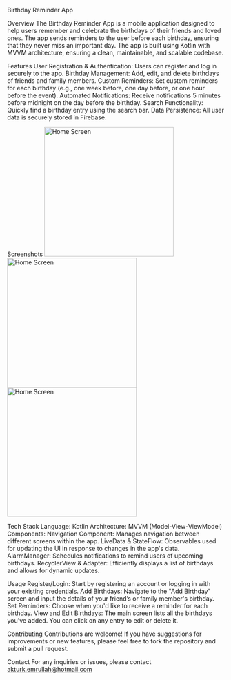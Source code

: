 Birthday Reminder App

Overview
The Birthday Reminder App is a mobile application designed to help users remember and celebrate the birthdays of their friends and loved ones. The app sends reminders to the user before each birthday, ensuring that they never miss an important day. The app is built using Kotlin with MVVM architecture, ensuring a clean, maintainable, and scalable codebase.

Features
User Registration & Authentication: Users can register and log in securely to the app.
Birthday Management: Add, edit, and delete birthdays of friends and family members.
Custom Reminders: Set custom reminders for each birthday (e.g., one week before, one day before, or one hour before the event).
Automated Notifications: Receive notifications 5 minutes before midnight on the day before the birthday.
Search Functionality: Quickly find a birthday entry using the search bar.
Data Persistence: All user data is securely stored in Firebase.

Screenshots
<img src="![unnamed](https://github.com/user-attachments/assets/4589eb1c-2026-46f0-a29e-75e208756681)" alt="Home Screen" width="300" height="300"/>
<img src="![unnamed](https://github.com/user-attachments/assets/de378058-4cff-422b-bffb-b4f9f84d0af2)" alt="Home Screen" width="300" height="300"/>
<img src="![unnamed](https://github.com/user-attachments/assets/a6d8b652-6627-4a2b-8c8f-c6f2489c15c6)" alt="Home Screen" width="300" height="300"/>



Tech Stack
Language: Kotlin
Architecture: MVVM (Model-View-ViewModel)
Components:
Navigation Component: Manages navigation between different screens within the app.
LiveData & StateFlow: Observables used for updating the UI in response to changes in the app's data.
AlarmManager: Schedules notifications to remind users of upcoming birthdays.
RecyclerView & Adapter: Efficiently displays a list of birthdays and allows for dynamic updates.

Usage
Register/Login: Start by registering an account or logging in with your existing credentials.
Add Birthdays: Navigate to the "Add Birthday" screen and input the details of your friend’s or family member's birthday.
Set Reminders: Choose when you'd like to receive a reminder for each birthday.
View and Edit Birthdays: The main screen lists all the birthdays you've added. You can click on any entry to edit or delete it.

Contributing
Contributions are welcome! If you have suggestions for improvements or new features, please feel free to fork the repository and submit a pull request.

Contact
For any inquiries or issues, please contact akturk.emrullah@hotmail.com
